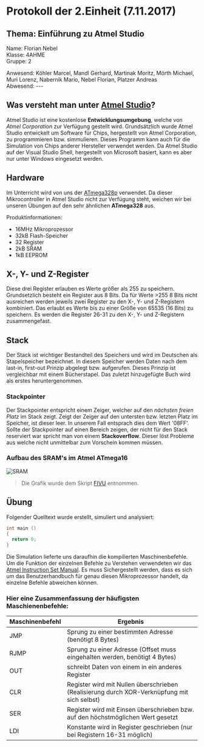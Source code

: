 # Protokoll der 2.Einheit (7.11.2017)

## Thema: Einführung zu Atmel Studio

Name:     Florian Nebel  
Klasse:   4AHME  
Gruppe:   2  

Anwesend: Köhler Marcel, Mandl Gerhard, Martinak Moritz, Mörth Michael, Muri Lorenz, Nabernik Mario, Nebel Florian, Platzer Andreas  
Abwesend: ---

## Was versteht man unter [Atmel Studio](http://www.atmel.com/microsite/atmel-studio/)?
Atmel Studio ist eine kostenlose **Entwicklungsumgebung**, welche von *Atmel Corporation* zur Verfügung gestellt wird. Grundsätzlich wurde Atmel Studio entwickelt um Software für Chips, hergestellt von Atmel Corporation, zu programmieren bzw. simmulieren. Dieses Programm kann auch für die Simulation von Chips anderer Hersteller verwendet werden. Da Atmel Studio auf der Visual Studio Shell, hergestellt von Microsoft basiert, kann es aber nur unter Windows eingesetzt werden.

## Hardware
Im Unterricht wird von uns der [ATmega328p](http://www.atmel.com/Images/Atmel-42735-8-bit-AVR-Microcontroller-ATmega328-328P_Datasheet.pdf) verwendet. Da dieser Mikrocontroller in Atmel Studio nicht zur Verfügung steht, weichen wir bei unseren Übungen auf den sehr ähnlichen **ATmega328** aus.

Produktinformationen:
* 16MHz Mikroprozessor
* 32kB Flash-Speicher
* 32 Register
* 2kB SRAM
* 1kB EEPROM

## X-, Y- und Z-Register
Diese drei Register erlauben es Werte größer als 255 zu speichern. Grundsetzlich besteht ein Register aus 8 Bits. Da für Werte >255 8 Bits nicht ausreichen werden jeweils zwei Register zu den X-, Y- und Z-Registern kombiniert. Das erlaubt es Werte bis zu einer Größe von 65535 (16 Bits) zu speichern. Es werden die Register 26-31 zu den X-, Y- und Z-Registern zusammengefast.

## Stack
Der Stack ist wichtiger Bestandteil des Speichers und wird im Deutschen als Stapelspeicher bezeichnet. In diesem Speicher werden Daten nach dem last-in, first-out Prinzip abgelegt bzw. aufgerufen. Dieses Prinzip ist vergleichbar mit einem Bücherstapel. Das zuletzt hinzugefügte Buch wird als erstes heruntergenommen.

### Stackpointer
Der Stackpointer entspricht einem Zeiger, welcher auf den *nächsten freien Platz* im Stack zeigt. Zeigt der Zeiger auf den untersten bzw. letzten Platz im Speicher, ist dieser leer. In unserem Fall entsprach dies dem Wert '08FF'. Sollte der Stackpointer auf einen Bereich zeigen, der nicht für den Stack reserviert war spricht man von einem **Stackoverflow**. Dieser löst Probleme aus welche nicht unmittelbar zum Vorschein kommen müssen.

### Aufbau des SRAM's im Atmel ATmega16
![SRAM](https://github.com/HTLMechatronics/m14-la1-sx/blob/nebflm14/nebflm14/SRAM_Aufbau.PNG)
> Die Grafik wurde dem Skript [FIVU](https://lms.at/dotlrn/classes/informatik/610437.4AHME_FIVU.17_18/xolrn/EC743ABCF7AB5.symlink?resource_id=0-237409759&m=view#189503049) entnommen.

## Übung
Folgender Quelltext wurde erstellt, simuliert und analysiert:
```c
int main ()
{
  return 0;
}
```
Die Simulation lieferte uns daraufhin die kompilierten Maschinenbefehle. Um die Funktion der einzelnen Befehle zu Verstehen verwendeten wir das [Atmel Instruction Set Manual](http://www.atmel.com/images/Atmel-0856-AVR-Instruction-Set-Manual.pdf). Es muss Sichergestellt werden, dass es sich um das Benutzerhandbuch für genau diesen Mikroprozessor handelt, da einzelne Befehle abweichen können.

### Hier eine Zusammenfassung der häufigsten Maschienenbefehle:
Maschinenbefehl | Ergebnis
--------------- | --------
JMP | Sprung zu einer bestimmten Adresse (benötigt 8 Bytes)
RJMP | Sprung zu einer Adresse (Offset muss eingehalten werden, benötigt 4 Bytes)
OUT | schreibt Daten von einem in ein anderes Register
CLR | Register wird mit Nullen überschrieben (Realisierung durch XOR-Verknüpfung mit sich selbst)
SER | Register wird mit Einsen überschrieben bzw. auf den höchstmöglichen Wert gesetzt
LDI | Konstante wird in Register geschrieben (nur bei Registern 16-31 möglich)

